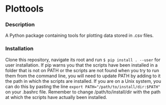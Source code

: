 # Plottools
### Description
A Python package containing tools for plotting data stored in .csv files.

### Installation
Clone this repository, navigate its root and run
`$ pip install . --user`
for user installation. If pip warns you that the scripts have been installed in a folder that is not on PATH or the scripts are not found when you try to run them from the command line, you will need to update PATH by adding to it the path in which the scripts are installed. If you are on a Unix system, you can do this by pasting the line `export PATH="/path/to/install/dir:$PATH"` on your .bashrc file.
Remember to change /path/to/install/dir with the path at which the scripts have actually been installed.
